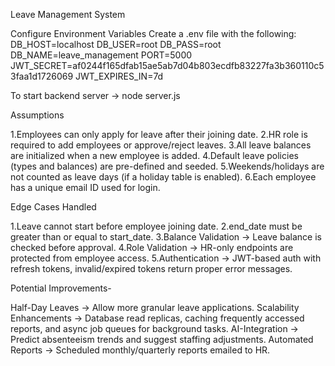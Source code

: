 Leave Management System

Configure Environment Variables
Create a .env file with the following:
DB_HOST=localhost
DB_USER=root
DB_PASS=root
DB_NAME=leave_management
PORT=5000
JWT_SECRET=af0244f165dfab15ae5ab7d04b803ecdfb83227fa3b360110c53faa1d1726069
JWT_EXPIRES_IN=7d

To start backend server -> node server.js

Assumptions

1.Employees can only apply for leave after their joining date.
2.HR role is required to add employees or approve/reject leaves.
3.All leave balances are initialized when a new employee is added.
4.Default leave policies (types and balances) are pre-defined and seeded.
5.Weekends/holidays are not counted as leave days (if a holiday table is enabled).
6.Each employee has a unique email ID used for login.


Edge Cases Handled

 1.Leave cannot start before employee joining date.
 2.end_date must be greater than or equal to start_date.
 3.Balance Validation → Leave balance is checked before approval.
 4.Role Validation → HR-only endpoints are protected from employee access.
 5.Authentication → JWT-based auth with refresh tokens, invalid/expired tokens return proper error messages.

 
 Potential Improvements-

 Half-Day Leaves → Allow more granular leave applications.
 Scalability Enhancements → Database read replicas, caching frequently accessed reports, and async job queues for background tasks.
 AI-Integration → Predict absenteeism trends and suggest staffing adjustments.
 Automated Reports → Scheduled monthly/quarterly reports emailed to HR.


